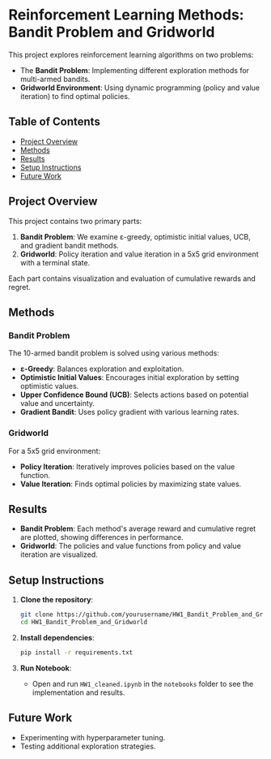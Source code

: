 
# Reinforcement Learning Methods: Bandit Problem and Gridworld

This project explores reinforcement learning algorithms on two problems:
- The **Bandit Problem**: Implementing different exploration methods for multi-armed bandits.
- **Gridworld Environment**: Using dynamic programming (policy and value iteration) to find optimal policies.

## Table of Contents
- [Project Overview](#project-overview)
- [Methods](#methods)
- [Results](#results)
- [Setup Instructions](#setup-instructions)
- [Future Work](#future-work)

## Project Overview

This project contains two primary parts:
1. **Bandit Problem**: We examine ε-greedy, optimistic initial values, UCB, and gradient bandit methods.
2. **Gridworld**: Policy iteration and value iteration in a 5x5 grid environment with a terminal state.

Each part contains visualization and evaluation of cumulative rewards and regret.

## Methods

### Bandit Problem
The 10-armed bandit problem is solved using various methods:
- **ε-Greedy**: Balances exploration and exploitation.
- **Optimistic Initial Values**: Encourages initial exploration by setting optimistic values.
- **Upper Confidence Bound (UCB)**: Selects actions based on potential value and uncertainty.
- **Gradient Bandit**: Uses policy gradient with various learning rates.

### Gridworld
For a 5x5 grid environment:
- **Policy Iteration**: Iteratively improves policies based on the value function.
- **Value Iteration**: Finds optimal policies by maximizing state values.

## Results

- **Bandit Problem**: Each method's average reward and cumulative regret are plotted, showing differences in performance.
- **Gridworld**: The policies and value functions from policy and value iteration are visualized.

## Setup Instructions

1. **Clone the repository**:
   ```bash
   git clone https://github.com/yourusername/HW1_Bandit_Problem_and_Gridworld.git
   cd HW1_Bandit_Problem_and_Gridworld
   ```

2. **Install dependencies**:
   ```bash
   pip install -r requirements.txt
   ```

3. **Run Notebook**:
   - Open and run `HW1_cleaned.ipynb` in the `notebooks` folder to see the implementation and results.

## Future Work
- Experimenting with hyperparameter tuning.
- Testing additional exploration strategies.
